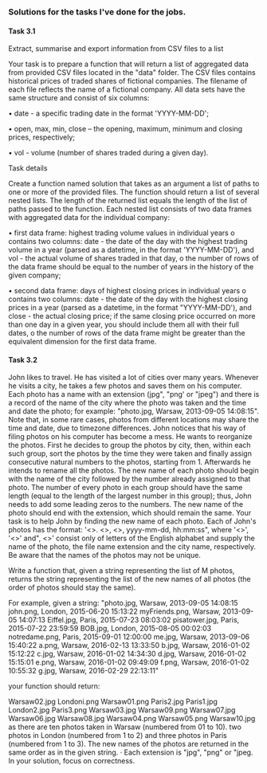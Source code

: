 ### Solutions for the tasks I've done for the jobs.

#### Task 3.1

Extract, summarise and export information from CSV files to a list

Your task is to prepare a function that will return a list of aggregated data from provided CSV files located in the "data" folder. The CSV files contains historical prices of traded shares of fictional companies. The filename of each file reflects the name of a fictional company. All data sets have the same structure and consist of six columns:

• date - a specific trading date in the format 'YYYY-MM-DD';

• open, max, min, close – the opening, maximum, minimum and closing prices, respectively;

• vol - volume (number of shares traded during a given day).

Task details

Create a function named solution that takes as an argument a list of paths to one or more of the provided files. The function should return a list of several nested lists. The length of the returned list equals the length of the list of paths passed to the function. Each nested list consists of two data frames with aggregated data for the individual company:

• first data frame: highest trading volume values in individual years o contains two columns: date - the date of the day with the highest trading volume in a year (parsed as a datetime, in the format 'YYYY-MM-DD'), and vol - the actual volume of shares traded in that day, o the number of rows of the data frame should be equal to the number of years in the history of the given company;

• second data frame: days of highest closing prices in individual years o contains two columns: date - the date of the day with the highest closing prices in a year (parsed as a datetime, in the format "YYYY-MM-DD'), and close - the actual closing price; if the same closing price occurred on more than one day in a given year, you should include them all with their full dates, o the number of rows of the data frame might be greater than the equivalent dimension for the first data frame.

#### Task 3.2

John likes to travel. He has visited a lot of cities over many years. Whenever he visits a city, he takes a few photos and saves them on his computer. Each photo has a name with an extension (jpg", "png' or "jpeg") and there is a record of the name of the city where the photo was taken and the time and date the photo; for example: "photo.jpg, Warsaw, 2013-09-05 14:08:15". Note that, in some rare cases, photos from different locations may share the time and date, due to timezone differences. John notices that his way of filing photos on his computer has become a mess. He wants to reorganize the photos. First he decides to group the photos by city, then, within each such group, sort the photos by the time they were taken and finally assign consecutive natural numbers to the photos, starting from 1. Afterwards he intends to rename all the photos. The new name of each photo should begin with the name of the city followed by the number already assigned to that photo. The number of every photo in each group should have the same length (equal to the length of the largest number in this group); thus, John needs to add some leading zeros to the numbers. The new name of the photo should end with the extension, which should remain the same. Your task is to help John by finding the new name of each photo. Each of John's photos has the format: '<>. <>, <>, yyyy-mm-dd, hh:mm:ss", where '<>', '<>' and", <>' consist only of letters of the English alphabet and supply the name of the photo, the file name extension and the city name, respectively. Be aware that the names of the photos may not be unique. 

Write a function that, given a string representing the list of M photos, returns the string representing the list of the new names of all photos (the order of photos should stay the same).

For example, given a string: "photo.jpg, Warsaw, 2013-09-05 14:08:15 john.png, London, 2015-06-20 15:13:22 myFriends.png, Warsaw, 2013-09-05 14:07:13 Eiffel.jpg, Paris, 2015-07-23 08:03:02 pisatower.jpg, Paris, 2015-07-22 23:59:59 BOB.jpg, London, 2015-08-05 00:02:03 notredame.png, Paris, 2015-09-01 12:00:00 me.jpg, Warsaw, 2013-09-06 15:40:22 a.png, Warsaw, 2016-02-13 13:33:50 b.jpg, Warsaw, 2016-01-02 15:12:22 c.jpg, Warsaw, 2016-01-02 14:34:30 d.jpg, Warsaw, 2016-01-02 15:15:01 e.png, Warsaw, 2016-01-02 09:49:09 f.png, Warsaw, 2016-01-02 10:55:32 g.jpg, Warsaw, 2016-02-29 22:13:11" 

your function should return:

Warsaw02.jpg Londoni.png Warsaw01.png Paris2.jpg Paris1.jpg London2.jpg Paris3.png Warsaw03.jpg Warsaw09.png Warsaw07.jpg Warsaw06.jpg Warsaw08.jpg Warsaw04.png Warsaw05.png Warsaw10.jpg as there are ten photos taken in Warsaw (numbered from 01 to 10). two photos in London (numbered from 1 to 2) and three photos in Paris (numbered from 1 to 3). The new names of the photos are returned in the same order as in the given string. 
· Each extension is "jpg", "png" or "jpeg. In your solution, focus on correctness.
